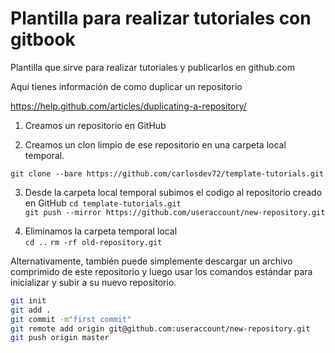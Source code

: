 # Plantilla para realizar tutoriales con gitbook
Plantilla que sirve para realizar tutoriales y publicarlos en github.com

Aqui tienes información de como duplicar un repositorio  

https://help.github.com/articles/duplicating-a-repository/

1. Creamos un repositorio en GitHub  


2. Creamos un clon limpio de ese repositorio en una carpeta local temporal.
  
  `git clone --bare https://github.com/carlosdev72/template-tutorials.git`

3. Desde la carpeta local temporal subimos el codigo al repositorio creado en GitHub
`cd template-tutorials.git`  
`git push --mirror https://github.com/useraccount/new-repository.git`  

4. Eliminamos la carpeta temporal local  
`cd ..`
`rm -rf old-repository.git`

Alternativamente, también puede simplemente descargar un archivo comprimido de este repositorio y luego usar los 
comandos estándar para inicializar y subir a su nuevo repositorio.  

```bash
git init
git add .
git commit -m"first commit"
git remote add origin git@github.com:useraccount/new-repository.git  
git push origin master
```



